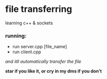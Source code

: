 # file transferring
learning c++ &amp; sockets

### running:
- run server.cpp [file_name]
- run client.cpp

*and itll automatically transfer the file*

**star if you like it, or cry in my dms if you don't**
